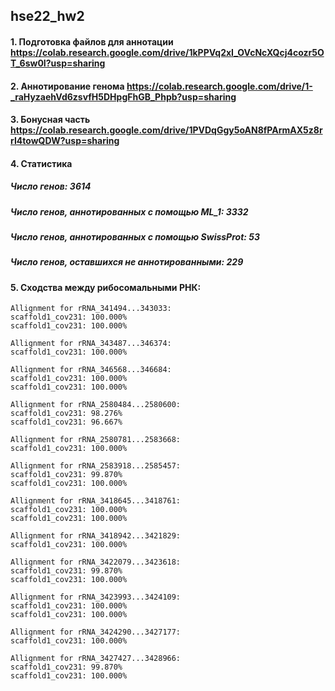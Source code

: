 ## hse22_hw2

#### 1. Подготовка файлов для аннотации https://colab.research.google.com/drive/1kPPVq2xI_OVcNcXQcj4cozr5OT_6sw0I?usp=sharing

#### 2. Аннотирование генома https://colab.research.google.com/drive/1-_raHyzaehVd6zsvfH5DHpgFhGB_Phpb?usp=sharing

#### 3. Бонусная часть https://colab.research.google.com/drive/1PVDqGgy5oAN8fPArmAX5z8rrI4towQDW?usp=sharing

#### 4. Статистика

##### Число генов: 3614

##### Число генов, аннотированных с помощью ML_1: 3332

##### Число генов, аннотированных с помощью SwissProt: 53

##### Число генов, оставшихся не аннотированными: 229

#### 5. Сходства между рибосомальными РНК:

```python3
Allignment for rRNA_341494...343033:
scaffold1_cov231: 100.000%
scaffold1_cov231: 100.000%

Allignment for rRNA_343487...346374:
scaffold1_cov231: 100.000%

Allignment for rRNA_346568...346684:
scaffold1_cov231: 100.000%
scaffold1_cov231: 100.000%

Allignment for rRNA_2580484...2580600:
scaffold1_cov231: 98.276%
scaffold1_cov231: 96.667%

Allignment for rRNA_2580781...2583668:
scaffold1_cov231: 100.000%

Allignment for rRNA_2583918...2585457:
scaffold1_cov231: 99.870%
scaffold1_cov231: 100.000%

Allignment for rRNA_3418645...3418761:
scaffold1_cov231: 100.000%
scaffold1_cov231: 100.000%

Allignment for rRNA_3418942...3421829:
scaffold1_cov231: 100.000%

Allignment for rRNA_3422079...3423618:
scaffold1_cov231: 99.870%
scaffold1_cov231: 100.000%

Allignment for rRNA_3423993...3424109:
scaffold1_cov231: 100.000%
scaffold1_cov231: 100.000%

Allignment for rRNA_3424290...3427177:
scaffold1_cov231: 100.000%

Allignment for rRNA_3427427...3428966:
scaffold1_cov231: 99.870%
scaffold1_cov231: 100.000%

```
